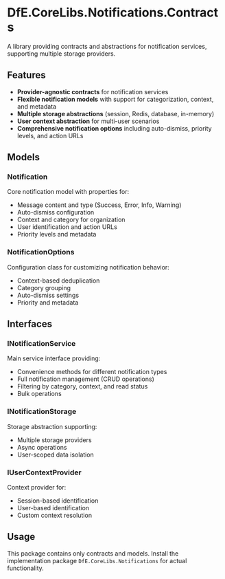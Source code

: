 # DfE.CoreLibs.Notifications.Contracts

A library providing contracts and abstractions for notification services, supporting multiple storage providers.

## Features

- **Provider-agnostic contracts** for notification services
- **Flexible notification models** with support for categorization, context, and metadata
- **Multiple storage abstractions** (session, Redis, database, in-memory)
- **User context abstraction** for multi-user scenarios
- **Comprehensive notification options** including auto-dismiss, priority levels, and action URLs

## Models

### Notification
Core notification model with properties for:
- Message content and type (Success, Error, Info, Warning)
- Auto-dismiss configuration
- Context and category for organization
- User identification and action URLs
- Priority levels and metadata

### NotificationOptions
Configuration class for customizing notification behavior:
- Context-based deduplication
- Category grouping
- Auto-dismiss settings
- Priority and metadata

## Interfaces

### INotificationService
Main service interface providing:
- Convenience methods for different notification types
- Full notification management (CRUD operations)
- Filtering by category, context, and read status
- Bulk operations

### INotificationStorage
Storage abstraction supporting:
- Multiple storage providers
- Async operations
- User-scoped data isolation

### IUserContextProvider
Context provider for:
- Session-based identification
- User-based identification
- Custom context resolution

## Usage

This package contains only contracts and models. Install the implementation package `DfE.CoreLibs.Notifications` for actual functionality.